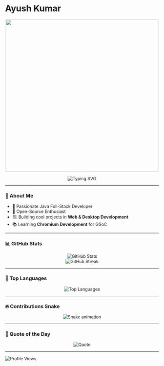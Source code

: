 # Ayush Kumar
<p align="center">
  <img src="https://media.giphy.com/media/QTfX9Ejfra3ZmNxh6B/giphy.gif" width="500">
</p>
<p align="center">
  <img src="https://readme-typing-svg.herokuapp.com?font=Fira+Code&size=24&pause=1000&color=00AEEF&center=true&vCenter=true&width=450&lines=Hi%2C+I'm+Ayush+Kumar!;Java+Full-Stack+Developer;Open-Source+Contributor" alt="Typing SVG">
</p>

---

### 🌟 **About Me**  
- 🚀 Passionate Java Full-Stack Developer  
- 🎯 Open-Source Enthusiast  
- 🏗️ Building cool projects in **Web & Desktop Development**  
- 📚 Learning **Chromium Development** for GSoC  

---

### 📊 **GitHub Stats**  
<p align="center">
  <img src="https://github-readme-stats.vercel.app/api?username=AyushKumar&show_icons=true&theme=radical" alt="GitHub Stats">
  <br>
  <img src="https://github-readme-streak-stats.herokuapp.com/?user=AyushKumar&theme=radical" alt="GitHub Streak">
</p>

---

### 🎯 **Top Languages**  
<p align="center">
  <img src="https://github-readme-stats.vercel.app/api/top-langs/?username=AyushKumar&layout=compact&theme=radical" alt="Top Languages">
</p>

---

### 🔥 **Contributions Snake**  
<p align="center">
  <img src="https://github.com/AyushKumar/AyushKumar/blob/output/github-contribution-grid-snake.svg" alt="Snake animation">
</p>

---

### 💬 **Quote of the Day**  
<p align="center">
  <img src="https://quotes-github-readme.vercel.app/api?type=horizontal&theme=radical" alt="Quote">
</p>

---

![Profile Views](https://komarev.com/ghpvc/?username=AyushKumar&color=blue)
